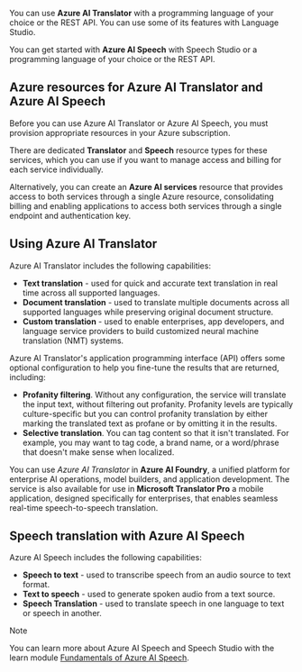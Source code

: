 You can use **Azure AI Translator** with a programming language of your choice or the REST API. You can use some of its features with Language Studio. 

You can get started with **Azure AI Speech** with Speech Studio or a programming language of your choice or the REST API.  

## Azure resources for Azure AI Translator and Azure AI Speech

Before you can use Azure AI Translator or Azure AI Speech, you must provision appropriate resources in your Azure subscription.

There are dedicated **Translator** and **Speech** resource types for these services, which you can use if you want to manage access and billing for each service individually.

Alternatively, you can create an **Azure AI services** resource that provides access to both services through a single Azure resource, consolidating billing and enabling applications to access both services through a single endpoint and authentication key.

## Using Azure AI Translator

Azure AI Translator includes the following capabilities:

- **Text translation** - used for quick and accurate text translation in real time across all supported languages.
- **Document translation** - used to translate multiple documents across all supported languages while preserving original document structure.  
- **Custom translation** -  used to enable enterprises, app developers, and language service providers to build customized neural machine translation (NMT) systems. 

Azure AI Translator's application programming interface (API) offers some optional configuration to help you fine-tune the results that are returned, including:

- **Profanity filtering**.  Without any configuration, the service will translate the input text, without filtering out profanity. Profanity levels are typically culture-specific but you can control profanity translation by either marking the translated text as profane or by omitting it in the results.
- **Selective translation**. You can tag content so that it isn't translated. For example, you may want to tag code, a brand name, or a word/phrase that doesn't make sense when localized.

You can use *Azure AI Translator* in **Azure AI Foundry**, a unified platform for enterprise AI operations, model builders, and application development. The service is also available for use in **Microsoft Translator Pro** a mobile application, designed specifically for enterprises, that enables seamless real-time speech-to-speech translation. 

## Speech translation with Azure AI Speech

Azure AI Speech includes the following capabilities:

- **Speech to text** - used to transcribe speech from an audio source to text format.
- **Text to speech** - used to generate spoken audio from a text source.
- **Speech Translation** - used to translate speech in one language to text or speech in another.

>[!NOTE]
>You can learn more about Azure AI Speech and Speech Studio with the learn module [Fundamentals of Azure AI Speech](/training/modules/recognize-synthesize-speech/). 

